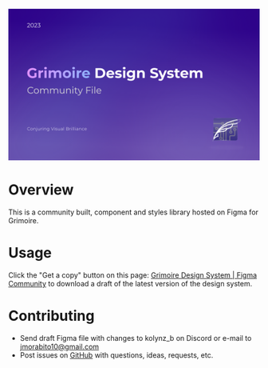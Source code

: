 ![Cover](./assets/design-banner.png)

# Overview

This is a community built, component and styles library hosted on Figma for Grimoire.

# Usage

Click the "Get a copy" button on this page: [Grimoire Design System | Figma Community](https://www.figma.com/file/5IF4WStPtqjOAeRJaraB4M/Grimoire?type=design&node-id=37%3A1785&t=tmPvurpn8X2oONx6-1) to download a draft of the latest version of the design system.

# Contributing

- Send draft Figma file with changes to kolynz_b on Discord or e-mail to jmorabito10@gmail.com
- Post issues on [GitHub](https://github.com/kolynzb/Grimoire/) with questions, ideas, requests, etc.
